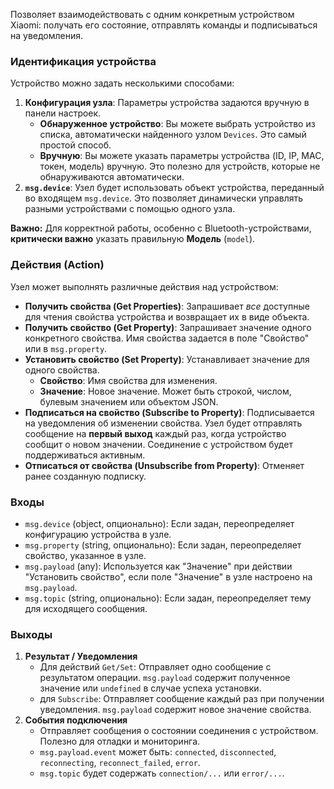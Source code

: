 <!-- markdownlint-disable-file MD041 -->
Позволяет взаимодействовать с одним конкретным устройством Xiaomi:
получать его состояние, отправлять команды и подписываться на уведомления.

### Идентификация устройства

Устройство можно задать несколькими способами:

1. **Конфигурация узла**: Параметры устройства задаются вручную в панели настроек.
    - **Обнаруженное устройство**: Вы можете выбрать устройство из списка,
    автоматически найденного узлом `Devices`. Это самый простой способ.
    - **Вручную**: Вы можете указать параметры устройства
    (ID, IP, MAC, токен, модель) вручную. Это полезно для устройств,
    которые не обнаруживаются автоматически.
2. **`msg.device`**: Узел будет использовать объект устройства,
переданный во входящем `msg.device`.
Это позволяет динамически управлять разными устройствами с помощью одного узла.

**Важно:** Для корректной работы, особенно с Bluetooth-устройствами,
**критически важно** указать правильную **Модель** (`model`).

### Действия (Action)

Узел может выполнять различные действия над устройством:

- **Получить свойства (Get Properties)**: Запрашивает *все* доступные
для чтения свойства устройства и возвращает их в виде объекта.
- **Получить свойство (Get Property)**: Запрашивает значение одного
конкретного свойства. Имя свойства задается в поле "Свойство" или в `msg.property`.
- **Установить свойство (Set Property)**: Устанавливает значение для одного свойства.
  - **Свойство**: Имя свойства для изменения.
  - **Значение**: Новое значение.
  Может быть строкой, числом, булевым значением или объектом JSON.
- **Подписаться на свойство (Subscribe to Property)**: Подписывается на уведомления
об изменении свойства. Узел будет отправлять сообщение на **первый выход**
каждый раз, когда устройство сообщит о новом значении.
Соединение с устройством будет поддерживаться активным.
- **Отписаться от свойства (Unsubscribe from Property)**:
Отменяет ранее созданную подписку.

### Входы

- `msg.device` (object, опционально): Если задан,
переопределяет конфигурацию устройства в узле.
- `msg.property` (string, опционально): Если задан,
переопределяет свойство, указанное в узле.
- `msg.payload` (any): Используется как "Значение" при действии
"Установить свойство", если поле "Значение" в узле настроено на `msg.payload`.
- `msg.topic` (string, опционально): Если задан,
переопределяет тему для исходящего сообщения.

### Выходы

1. **Результат / Уведомления**
    - Для действий `Get/Set`: Отправляет одно сообщение с результатом операции.
    `msg.payload` содержит полученное значение или `undefined` в случае успеха установки.
    - для `Subscribe`: Отправляет сообщение каждый раз при получении уведомления.
    `msg.payload` содержит новое значение свойства.
2. **События подключения**
    - Отправляет сообщения о состоянии соединения с устройством.
    Полезно для отладки и мониторинга.
    - `msg.payload.event` может быть:
    `connected`, `disconnected`, `reconnecting`, `reconnect_failed`, `error`.
    - `msg.topic` будет содержать `connection/...` или `error/...`.

